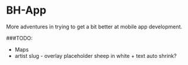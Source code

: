 # BH-App

More adventures in trying to get a bit better at mobile app development.

###TODO:
- Maps
- artist slug - overlay placeholder sheep in white + text auto shrink?
